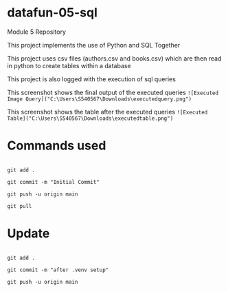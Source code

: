 # datafun-05-sql
Module 5 Repository 

This project implements the use of Python and SQL Together

This project uses csv files (authors.csv and books.csv) which are then read in python to create tables within a database 

This project is also logged with the execution of sql queries

This screenshot shows the final output of the executed queries 
`![Executed Image Query]("C:\Users\S540567\Downloads\executedquery.png")`

This screenshot shows the table after the executed queries 
`![Executed Table]("C:\Users\S540567\Downloads\executedtable.png")`

# Commands used 

```

git add .

git commit -m "Initial Commit"

git push -u origin main

git pull 
```

# Update 

```

git add .

git commit -m "after .venv setup" 

git push -u origin main

```

